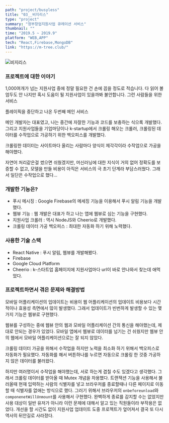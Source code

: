 ```yaml
---
path: "project/busyless"
title: "03__비지리스"
type: "project"
summary: "정부창업지원사업 큐레이션 서비스"
thumbnail: ""
time: "2019.5 ~ 2019.9"
platform: "WEB,APP"
tech: "React,Firebase,MongoDB"
link: "https://m-tree.club/"
---
```

![비지리스](https://drive.google.com/uc?export=download&id=1cYkoaEZa9aNHL9l7ohEUIgWIQDp3Volg)

### 프로젝트에 대한 이야기
1,000여개가 넘는 지원사업 중에 정말 필요한 건 손에 꼽을 정도로 적습니다. 다 읽어 볼 엄두도 안 나지만 혹시 도움이 될 지원사업이 있을까봐 불안합니다. 그런 사람들을 위한 서비스

플레이픽을 중단하고 나온 두번째 메인 서비스

메인 개발자는 대표였고, 나는 중간에 자잘한 기능과 코드를 보충하는 식으록 개발했다. 그리고 지원사업들을 기업마당이나 k-startup에서 크롤링 해오는 크롤러, 크롤링된 데이터를 수작업으로 가공하기 위한 백오피스를 개발했다.

크롤링한 데이터는 사이트마다 올리는 사람마다 양식이 제각각이라 수작업으로 가공을 해야했다.

자연어 처리같은걸 썼으면 쉬웠겠지만, 머신러닝에 대한 지식이 거의 없어 정확도를 보증할 수 없고, 모델을 만들 비용이 아직은 서비스의 극 초기 단계라 부담스러웠다. 그래서 일단은 수작업으로 했다...

### 개발한 기능은?
* 푸시 메시징 : Google Firebase의 메세징 기능을 이용해서 푸시 알림 기능을 개발했다.
* 웹뷰 기능 : 웹 개발은 대표가 하고 나는 앱에 웹뷰로 심는 기능을 구현했다.
* 지원사업 크롤러 : 역시 NodeJS와 Cheerio로 개발했다.
* 크롤링 데이터 가공 백오피스 : 최대한 자동화 하기 위해 노력했다.

### 사용한 기술 스택
* React Native : 푸시 알림, 웹뷰를 개발해봤다.
* Firebase
* Google Cloud Platform
* Cheerio : k-스타트업 홈페이지에 지원사업마다 url이 바로 안나와서 찾는데 애먹었다.

### 프로젝트하면서 겪은 문제와 해결방법
모바일 어플리케이션의 업데이트는 비용이 웹 어플리케이션의 업데이트 비용보다 시간적이나 효용성 측면에서 많이 발생했다. 그래서 업데이트가 빈번하게 발생할 수 있는 몇가지 기능은 웹뷰로 구현했다.

웹뷰를 구성하는 중에 웹뷰 안의 웹과 모바일 어플리케이션 간의 통신을 해야했는데, 제대로 안되는 경우가 있었다. 모바일 앱에서 웹뷰로 데이터를 넘기는 건 쉬웠지만 웹뷰 안의 웹에서 모바일 어플리케이션으로는 잘 되지 않았다.

크롤링 데이터 가공을 위해서 수작업을 하지만 노력을 최소화 하기 위해서 백오피스로 자동화가 필요했다. 자동화를 해서 버튼하나를 누르면 자동으로 크롤링 한 것중 가공하지 않은 데이터를 불러왔다.

하지만 여러명이서 수작업을 해야했는데, 서로 하는게 겹칠 수도 있겠다고 생각했다. 그래서 크롤링 데이터를 받아올 때 Mutex 개념을 차용했다. 트랜잭션 기능을 사용해서 불러올때 현재 입력하는 사람의 식별자를 넣고
브라우저를 종료할때나 다른 페이지로 이동할 때 식별자를 없애는 방식으로 했다. 그러기 위해서 브라우저의 `onbeforeunload`와 `componenetWillUnmount`를 사용해서 구현했다. 완벽하게 종료를 감지할 수는 없었지만 사용 대상이
일반 유저가 아니라 이런 문제에 대해서 알고 있는 직원들이라 부작용은 없었다. 개선을 할 시간도 없이 지원사업 업데이트 도중 프로젝트가 엎어져서 결국 또 다시 역사의 뒤안길로 사라졌다.
